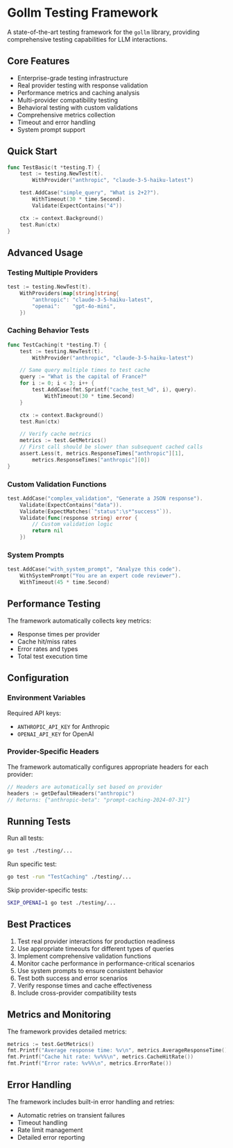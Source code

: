 # Gollm Testing Framework

A state-of-the-art testing framework for the `gollm` library, providing comprehensive testing capabilities for LLM interactions.

## Core Features

- Enterprise-grade testing infrastructure
- Real provider testing with response validation
- Performance metrics and caching analysis
- Multi-provider compatibility testing
- Behavioral testing with custom validations
- Comprehensive metrics collection
- Timeout and error handling
- System prompt support

## Quick Start

```go
func TestBasic(t *testing.T) {
    test := testing.NewTest(t).
        WithProvider("anthropic", "claude-3-5-haiku-latest")

    test.AddCase("simple_query", "What is 2+2?").
        WithTimeout(30 * time.Second).
        Validate(ExpectContains("4"))

    ctx := context.Background()
    test.Run(ctx)
}
```

## Advanced Usage

### Testing Multiple Providers

```go
test := testing.NewTest(t).
    WithProviders(map[string]string{
        "anthropic": "claude-3-5-haiku-latest",
        "openai":    "gpt-4o-mini",
    })
```

### Caching Behavior Tests

```go
func TestCaching(t *testing.T) {
    test := testing.NewTest(t).
        WithProvider("anthropic", "claude-3-5-haiku-latest")

    // Same query multiple times to test cache
    query := "What is the capital of France?"
    for i := 0; i < 3; i++ {
        test.AddCase(fmt.Sprintf("cache_test_%d", i), query).
            WithTimeout(30 * time.Second)
    }

    ctx := context.Background()
    test.Run(ctx)

    // Verify cache metrics
    metrics := test.GetMetrics()
    // First call should be slower than subsequent cached calls
    assert.Less(t, metrics.ResponseTimes["anthropic"][1], 
        metrics.ResponseTimes["anthropic"][0])
}
```

### Custom Validation Functions

```go
test.AddCase("complex_validation", "Generate a JSON response").
    Validate(ExpectContains("data")).
    Validate(ExpectMatches(`"status":\s*"success"`)).
    Validate(func(response string) error {
        // Custom validation logic
        return nil
    })
```

### System Prompts

```go
test.AddCase("with_system_prompt", "Analyze this code").
    WithSystemPrompt("You are an expert code reviewer").
    WithTimeout(45 * time.Second)
```

## Performance Testing

The framework automatically collects key metrics:

- Response times per provider
- Cache hit/miss rates
- Error rates and types
- Total test execution time

## Configuration

### Environment Variables

Required API keys:
- `ANTHROPIC_API_KEY` for Anthropic
- `OPENAI_API_KEY` for OpenAI

### Provider-Specific Headers

The framework automatically configures appropriate headers for each provider:
```go
// Headers are automatically set based on provider
headers := getDefaultHeaders("anthropic")
// Returns: {"anthropic-beta": "prompt-caching-2024-07-31"}
```

## Running Tests

Run all tests:
```bash
go test ./testing/...
```

Run specific test:
```bash
go test -run "TestCaching" ./testing/...
```

Skip provider-specific tests:
```bash
SKIP_OPENAI=1 go test ./testing/...
```

## Best Practices

1. Test real provider interactions for production readiness
2. Use appropriate timeouts for different types of queries
3. Implement comprehensive validation functions
4. Monitor cache performance in performance-critical scenarios
5. Use system prompts to ensure consistent behavior
6. Test both success and error scenarios
7. Verify response times and cache effectiveness
8. Include cross-provider compatibility tests

## Metrics and Monitoring

The framework provides detailed metrics:
```go
metrics := test.GetMetrics()
fmt.Printf("Average response time: %v\n", metrics.AverageResponseTime())
fmt.Printf("Cache hit rate: %v%%\n", metrics.CacheHitRate())
fmt.Printf("Error rate: %v%%\n", metrics.ErrorRate())
```

## Error Handling

The framework includes built-in error handling and retries:
- Automatic retries on transient failures
- Timeout handling
- Rate limit management
- Detailed error reporting 